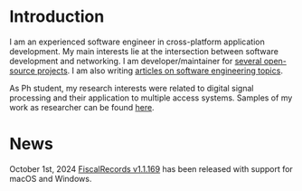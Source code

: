 # Introduction

I am an experienced software engineer in cross-platform application development. My main interests lie at the intersection between software development and networking. 
I am developer/maintainer for [several open-source projects](open_source_projects.md). I am also writing [articles on software engineering topics](articles.md).

As Ph student, my research interests were related to digital signal processing and their application to multiple access systems. Samples of my work as researcher can be found [here](https://sites.google.com/site/cristeab/).

# News

October 1st, 2024
[FiscalRecords v1.1.169](https://github.com/cristeab/EvidentaFiscala/releases) has been released with support for macOS and Windows.
